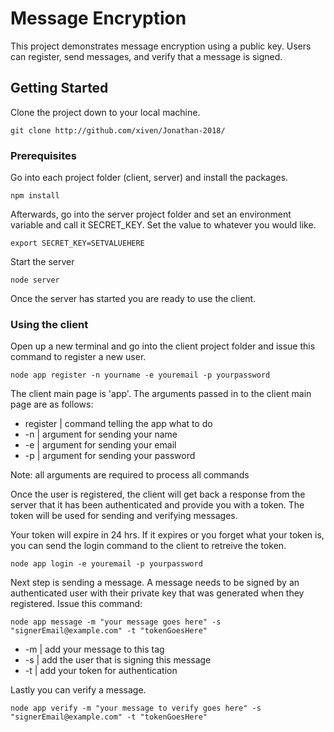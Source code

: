 # Message Encryption

This project demonstrates message encryption using a public key.  Users can register, send messages, and verify that a message is signed.

## Getting Started

Clone the project down to your local machine.
```
git clone http://github.com/xiven/Jonathan-2018/
```

### Prerequisites

Go into each project folder (client, server) and install the packages.

```
npm install
```

Afterwards, go into the server project folder and set an environment variable and call it SECRET_KEY.  Set the value to whatever you would like.

```
export SECRET_KEY=SETVALUEHERE
```

Start the server

```
node server
```

Once the server has started you are ready to use the client.

### Using the client

Open up a new terminal and go into the client project folder and issue this command to register a new user.
```
node app register -n yourname -e youremail -p yourpassword
```

The client main page is 'app'.  The arguments passed in to the client main page are as follows:
* register | command telling the app what to do
* -n       | argument for sending your name
* -e       | argument for sending your email
* -p       | argument for sending your password

Note: all arguments are required to process all commands

Once the user is registered, the client will get back a response from the server that it has been authenticated and provide you with a token.  The token will be used for sending and verifying messages.

Your token will expire in 24 hrs.  If it expires or you forget what your token is, you can send the login command to the client to retreive the token.
```
node app login -e youremail -p yourpassword
```

Next step is sending a message.  A message needs to be signed by an authenticated user with their private key that was generated when they registered. 
Issue this command:
```
node app message -m "your message goes here" -s "signerEmail@example.com" -t "tokenGoesHere"
```
* -m   | add your message to this tag
* -s   | add the user that is signing this message
* -t   | add your token for authentication

Lastly you can verify a message.  
```
node app verify -m "your message to verify goes here" -s "signerEmail@example.com" -t "tokenGoesHere"
```
